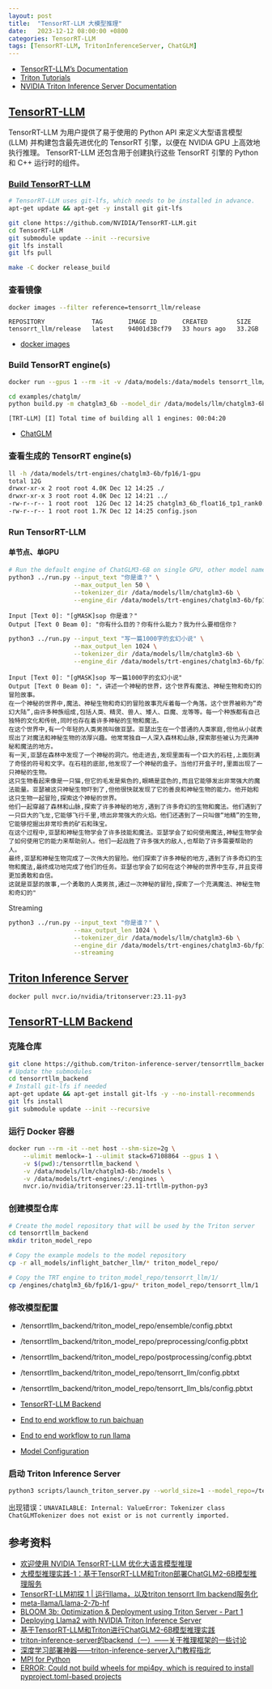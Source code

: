 ```yaml
---
layout: post
title:  "TensorRT-LLM 大模型推理"
date:   2023-12-12 08:00:00 +0800
categories: TensorRT-LLM
tags: [TensorRT-LLM, TritonInferenceServer, ChatGLM]
---
```


- [TensorRT-LLM’s Documentation](https://nvidia.github.io/TensorRT-LLM/)
- [Triton Tutorials](https://github.com/triton-inference-server/tutorials)
- [NVIDIA Triton Inference Server Documentation](https://docs.nvidia.com/deeplearning/triton-inference-server/archives/triton_inference_server_1140/user-guide/docs/index.html)

## [TensorRT-LLM][TensorRT-LLM]
TensorRT-LLM 为用户提供了易于使用的 Python API 来定义大型语言模型 (LLM) 并构建包含最先进优化的 TensorRT 引擎，以便在 NVIDIA GPU 上高效地执行推理。 TensorRT-LLM 还包含用于创建执行这些 TensorRT 引擎的 Python 和 C++ 运行时的组件。

### [Build TensorRT-LLM](https://github.com/NVIDIA/TensorRT-LLM/blob/main/docs/source/installation.md)
```bash
# TensorRT-LLM uses git-lfs, which needs to be installed in advance.
apt-get update && apt-get -y install git git-lfs

git clone https://github.com/NVIDIA/TensorRT-LLM.git
cd TensorRT-LLM
git submodule update --init --recursive
git lfs install
git lfs pull

make -C docker release_build
```

### 查看镜像
```bash
docker images --filter reference=tensorrt_llm/release
```
```
REPOSITORY             TAG       IMAGE ID       CREATED        SIZE
tensorrt_llm/release   latest    94001d38cf79   33 hours ago   33.2GB
```
- [docker images](https://docs.docker.com/engine/reference/commandline/images/)

### Build TensorRT engine(s)
```bash
docker run --gpus 1 --rm -it -v /data/models:/data/models tensorrt_llm/release:latest bash

cd examples/chatglm/
python build.py -m chatglm3_6b --model_dir /data/models/llm/chatglm3-6b --output_dir /data/models/trt-engines/chatglm3-6b/fp16/1-gpu
```
```
[TRT-LLM] [I] Total time of building all 1 engines: 00:04:20
```

- [ChatGLM](https://github.com/NVIDIA/TensorRT-LLM/tree/main/examples/chatglm)

### 查看生成的 TensorRT engine(s)
```bash
ll -h /data/models/trt-engines/chatglm3-6b/fp16/1-gpu
total 12G
drwxr-xr-x 2 root root 4.0K Dec 12 14:25 ./
drwxr-xr-x 3 root root 4.0K Dec 12 14:21 ../
-rw-r--r-- 1 root root  12G Dec 12 14:25 chatglm3_6b_float16_tp1_rank0.engine
-rw-r--r-- 1 root root 1.7K Dec 12 14:25 config.json
```

### Run TensorRT-LLM

#### 单节点、单GPU
```bash
# Run the default engine of ChatGLM3-6B on single GPU, other model name is available if built.
python3 ../run.py --input_text "你是谁？" \
                  --max_output_len 50 \
                  --tokenizer_dir /data/models/llm/chatglm3-6b \
                  --engine_dir /data/models/trt-engines/chatglm3-6b/fp16/1-gpu
```
```
Input [Text 0]: "[gMASK]sop 你是谁？"
Output [Text 0 Beam 0]: "你有什么目的？你有什么能力？我为什么要相信你？
```

```bash
python3 ../run.py --input_text "写一篇1000字的玄幻小说" \
                  --max_output_len 1024 \
                  --tokenizer_dir /data/models/llm/chatglm3-6b \
                  --engine_dir /data/models/trt-engines/chatglm3-6b/fp16/1-gpu
```
```
Input [Text 0]: "[gMASK]sop 写一篇1000字的玄幻小说"
Output [Text 0 Beam 0]: "，讲述一个神秘的世界，这个世界有魔法、神秘生物和奇幻的冒险故事。
在一个神秘的世界中,魔法、神秘生物和奇幻的冒险故事充斥着每一个角落。这个世界被称为“奇幻大陆”,由许多种族组成,包括人类、精灵、兽人、矮人、巨魔、龙等等。每一个种族都有自己独特的文化和传统,同时也存在着许多神秘的生物和魔法。
在这个世界中,有一个年轻的人类男孩叫做亚瑟。亚瑟出生在一个普通的人类家庭,但他从小就表现出了对魔法和神秘生物的浓厚兴趣。他常常独自一人深入森林和山脉,探索那些被认为充满神秘和魔法的地方。
有一天,亚瑟在森林中发现了一个神秘的洞穴。他走进去,发现里面有一个巨大的石柱,上面刻满了奇怪的符号和文字。在石柱的底部,他发现了一个神秘的盒子。当他打开盒子时,里面出现了一只神秘的生物。
这只生物看起来像是一只猫,但它的毛发是紫色的,眼睛是蓝色的,而且它能够发出非常强大的魔法能量。亚瑟被这只神秘生物吓到了,但他很快就发现了它的善良和神秘生物的能力。他开始和这只生物一起冒险,探索这个神秘的世界。
他们一起穿越了森林和山脉,探索了许多神秘的地方,遇到了许多奇幻的生物和魔法。他们遇到了一只巨大的飞龙,它能够飞行千里,喷出非常强大的火焰。他们还遇到了一只叫做“地精”的生物,它能够挖掘出非常珍贵的矿石和珠宝。
在这个过程中,亚瑟和神秘生物学会了许多技能和魔法。亚瑟学会了如何使用魔法,神秘生物学会了如何使用它的能力来帮助别人。他们一起战胜了许多强大的敌人,也帮助了许多需要帮助的人。
最终,亚瑟和神秘生物完成了一次伟大的冒险。他们探索了许多神秘的地方,遇到了许多奇幻的生物和魔法,最终成功地完成了他们的任务。亚瑟也学会了如何在这个神秘的世界中生存,并且变得更加勇敢和自信。
这就是亚瑟的故事,一个勇敢的人类男孩,通过一次神秘的冒险,探索了一个充满魔法、神秘生物和奇幻的"
```

Streaming

```bash
python3 ../run.py --input_text "你是谁？" \
                  --max_output_len 1024 \
                  --tokenizer_dir /data/models/llm/chatglm3-6b \
                  --engine_dir /data/models/trt-engines/chatglm3-6b/fp16/1-gpu \
                  --streaming
```


## [Triton Inference Server][TritonInferenceServer]
```bash
docker pull nvcr.io/nvidia/tritonserver:23.11-py3
```


## [TensorRT-LLM Backend][TensorRT-LLM_Backend]
### 克隆仓库
```bash
git clone https://github.com/triton-inference-server/tensorrtllm_backend.git  # --branch <release branch>
# Update the submodules
cd tensorrtllm_backend
# Install git-lfs if needed
apt-get update && apt-get install git-lfs -y --no-install-recommends
git lfs install
git submodule update --init --recursive
```

### 运行 Docker 容器
```bash
docker run --rm -it --net host --shm-size=2g \
    --ulimit memlock=-1 --ulimit stack=67108864 --gpus 1 \
    -v $(pwd):/tensorrtllm_backend \
    -v /data/models/llm/chatglm3-6b:/models \
    -v /data/models/trt-engines/:/engines \
    nvcr.io/nvidia/tritonserver:23.11-trtllm-python-py3
```

### 创建模型仓库
```bash
# Create the model repository that will be used by the Triton server
cd tensorrtllm_backend
mkdir triton_model_repo

# Copy the example models to the model repository
cp -r all_models/inflight_batcher_llm/* triton_model_repo/

# Copy the TRT engine to triton_model_repo/tensorrt_llm/1/
cp /engines/chatglm3_6b/fp16/1-gpu/* triton_model_repo/tensorrt_llm/1
```

### 修改模型配置
- /tensorrtllm_backend/triton_model_repo/ensemble/config.pbtxt
- /tensorrtllm_backend/triton_model_repo/preprocessing/config.pbtxt
- /tensorrtllm_backend/triton_model_repo/postprocessing/config.pbtxt
- /tensorrtllm_backend/triton_model_repo/tensorrt_llm/config.pbtxt
- /tensorrtllm_backend/triton_model_repo/tensorrt_llm_bls/config.pbtxt

- [TensorRT-LLM Backend][TensorRT-LLM_Backend]
- [End to end workflow to run baichuan](https://github.com/triton-inference-server/tensorrtllm_backend/blob/main/docs/baichuan.md)
- [End to end workflow to run llama](https://github.com/triton-inference-server/tensorrtllm_backend/blob/main/docs/llama.md)
- [Model Configuration](https://github.com/triton-inference-server/server/blob/main/docs/user_guide/model_configuration.md)

### 启动 Triton Inference Server
```bash
python3 scripts/launch_triton_server.py --world_size=1 --model_repo=/tensorrtllm_backend/triton_model_repo
```

出现错误：`UNAVAILABLE: Internal: ValueError: Tokenizer class ChatGLMTokenizer does not exist or is not currently imported.`



## 参考资料
- [欢迎使用 NVIDIA TensorRT-LLM 优化大语言模型推理](https://developer.nvidia.com/zh-cn/blog/optimizing-inference-on-llms-with-tensorrt-llm-now-publicly-available/)
- [大模型推理实践-1：基于TensorRT-LLM和Triton部署ChatGLM2-6B模型推理服务](https://zhuanlan.zhihu.com/p/663338695)
- [TensorRT-LLM初探 1 | 运行llama，以及triton tensorrt llm backend服务化](https://aigc.7otech.com/2023/11/09/tensorrt-llm%E5%88%9D%E6%8E%A2-1-%E8%BF%90%E8%A1%8Cllama%EF%BC%8C%E4%BB%A5%E5%8F%8Atriton-tensorrt-llm-backend%E6%9C%8D%E5%8A%A1%E5%8C%96/)
- [meta-llama/Llama-2-7b-hf](https://huggingface.co/meta-llama/Llama-2-7b-hf)
- [BLOOM 3b: Optimization & Deployment using Triton Server - Part 1](https://medium.com/@fractal.ai/bloom-3b-optimization-deployment-using-triton-server-part-1-f809037fea40)
- [Deploying Llama2 with NVIDIA Triton Inference Server](https://blog.marvik.ai/2023/10/16/deploying-llama2-with-nvidia-triton-inference-server/)
- [基于TensorRT-LLM和Triton进行ChatGLM2-6B模型推理实践](https://www.ctyun.cn/developer/article/475506086498373)
- [triton-inference-server的backend（一）——关于推理框架的一些讨论](https://ai.oldpan.me/t/topic/246)
- [深度学习部署神器——triton-inference-server入门教程指北](https://mp.weixin.qq.com/s?__biz=Mzg3ODU2MzY5MA==&mid=2247490083&idx=1&sn=8a144b5075535e890779b8c5eb5afcc7)
- [MPI for Python](https://buildmedia.readthedocs.org/media/pdf/mpi4py/latest/mpi4py.pdf)
- [ERROR: Could not build wheels for mpi4py, which is required to install pyproject.toml-based projects](https://stackoverflow.com/questions/74427664/error-could-not-build-wheels-for-mpi4py-which-is-required-to-install-pyproject)


[TensorRT-LLM]: https://github.com/NVIDIA/TensorRT-LLM
[TensorRT-LLM_Backend]: https://github.com/triton-inference-server/tensorrtllm_backend
[TritonInferenceServer]: https://github.com/triton-inference-server/server